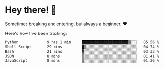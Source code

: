 # Hey there! 👋
Sometimes breaking and entering, but always a beginner. ❤️

Here's how I've been tracking:
<!--START_SECTION:waka-->

```txt
Python             9 hrs 1 min     █████████████████████▒░░░   85.56 %
Shell Script       29 mins         █▒░░░░░░░░░░░░░░░░░░░░░░░   04.74 %
Bash               21 mins         ▓░░░░░░░░░░░░░░░░░░░░░░░░   03.33 %
JSON               8 mins          ▒░░░░░░░░░░░░░░░░░░░░░░░░   01.41 %
JavaScript         8 mins          ▒░░░░░░░░░░░░░░░░░░░░░░░░   01.36 %
```

<!--END_SECTION:waka-->
